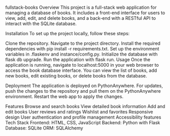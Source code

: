fullstack-books
Overview
This project is a full-stack web application for managing a database of books. It includes a front-end interface for users to view, add, edit, and delete books, and a back-end with a RESTful API to interact with the SQLite database.

Installation
To set up the project locally, follow these steps:

Clone the repository.
Navigate to the project directory.
Install the required dependencies with pip install -r requirements.txt.
Set up the environment variables in .flaskenv and instance/config.py.
Initialize the database with flask db upgrade.
Run the application with flask run.
Usage
Once the application is running, navigate to localhost:5000 in your web browser to access the book database interface. You can view the list of books, add new books, edit existing books, or delete books from the database.

Deployment
The application is deployed on PythonAnywhere. For updates, push the changes to the repository and pull them on the PythonAnywhere environment. Restart the web app to apply the changes.

Features
Browse and search books
View detailed book information
Add and edit books
User reviews and ratings
Wishlist and favorites
Responsive design
User authentication and profile management
Accessibility features
Tech Stack
Frontend: HTML, CSS, JavaScript
Backend: Python with Flask
Database: SQLite
ORM: SQLAlchemy
